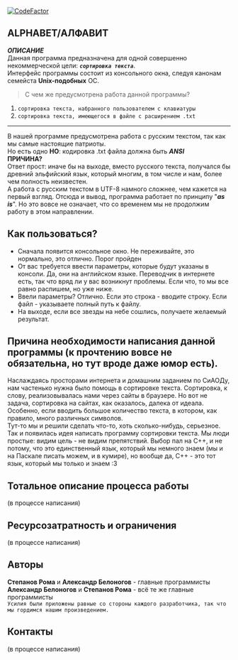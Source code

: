 [![CodeFactor](https://www.codefactor.io/repository/github/alexgttroll/alphabet-main-project/badge)](https://www.codefactor.io/repository/github/alexgttroll/alphabet-main-project)  

ALPHABET/АЛФАВИТ
---
*****ОПИСАНИЕ*****  
Данная программа предназначена для одной совершенно некоммерческой цели: ***`сортировка текста`***.  
Интерфейс программы состоит из консольного окна, следуя канонам семейста **Unix-подобных** ОС. 
>С чем же предусмотрена работа данной программы?  
1. `сортировка текста, набранного пользователем с клавиатуры`  
2. `сортировка текста, имеющегося в файле с расширением .txt`  
---
В нашей программе предусмотрена работа с русским текстом, так как мы самые настоящие патриоты.  
Но есть одно **НО**: кодировка .txt файла должна быть *****ANSI*****  
**ПРИЧИНА?**  
Ответ прост: иначе бы на выходе, вместо русского текста, получался бы древний эльфийский язык,
который многим, в том числе и нам, более чем полность неизвестен.  
А работа с русским текстом в UTF-8 намного сложнее, чем кажется на первый взгляд. 
Отсюда и вывод, программа работает по принципу "***as is***". Но это вовсе не означает, что со временем мы не продолжим работу в этом направлении.

Как пользоваться?
---
* Сначала появится консольное окно. Не переживайте, это нормально, это отлично. Порог пройден  
* От вас требуется ввести параметры, которые будут указаны в консоли. Да, они на английском языке. Переводчик в интернете есть, так что вряд ли у вас возникнут проблемы. Если что, то мы все равно распишем, но уже ниже.
* Ввели параметры? Отлично. Если это строка - вводите строку. Если файл - указываете полный путь к файлу.
* На выходе, если все звезды на небе сошлись, получаете желаемый результат.

Причина необходимости написания данной программы (к прочтению вовсе не обязательна, но тут вроде даже юмор есть).
---
Наслаждаясь просторами интернета и домашним заданием по СиАОДу, нам частенько нужна было помощь в сортировке текста. Сортировка, к слову, реализовывалась нами через сайты в браузере. Но вот не задача, сортировка на сайтах, как оказалось, далека от идеала. Особенно, если вводить большое количество текста, в котором, как правило, много различных символов.  
Тут-то мы и решили сделать что-то, хоть сколько-нибудь, серьезное. Так и появилась идея написать программу сортировки текста. Мы люди простые: видим цель - не видим препятствий. Выбор пал на C++, и не потому, что это единственный язык, который мы немного знаем (мы и на Паскале писать можем, и в кумире), но вообще да, C++ - это тот язык, который мы только и знаем :3  

Тотальное описание процесса работы
---
(в процессе написания)

Ресурсозатратность и ограничения
---
(в процессе написания)

Авторы
---
**Степанов Рома** и **Александр Белоногов** - главные программисты  
**Александр Белоногов** и **Степанов Рома** - всё те же главные программисты  
`Усилия были приложены равные со стороны каждого разработчика, так что мы гордимся нашим произведением.`  

Контакты
---
(в процессе написания)
